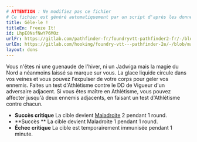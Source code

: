 ```yaml
---
# ATTENTION : Ne modifiez pas ce fichier
# Ce fichier est généré automatiquement par un script d'après les données du module Foundry VTT officiel et de sa traduction
title: Gêle-le !
titleEn: Freeze It!
id: LhpE0NsfNwYP6MOz
urlFr: https://gitlab.com/pathfinder-fr/foundryvtt-pathfinder2-fr/-/blob/master/data/feats/LhpE0NsfNwYP6MOz.htm
urlEn: https://gitlab.com/hooking/foundry-vtt---pathfinder-2e/-/blob/master/packs/data/feats.db/freeze-it.json
layout: dons
---
```

Vous n'êtes ni une guenaude de l'hiver, ni un Jadwiga mais la magie du Nord a néanmoins laissé sa marque sur vous. La glace liquide circule dans vos veines et vous pouvez l'expulser de votre corps pour geler vos ennemis. Faites un test d'Athlétisme contre le DD de Vigueur d'un adversaire adjacent. Si vous êtes maître en Athlétisme, vous pouvez affecter jusqu'à deux ennemis adjacents, en faisant un test d'Athlétisme contre chacun.

- **Succès critique** La cible devient [Maladroite](../conditions/maladroit.html) 2 pendant 1 round.
- **Succès ** La cible devient Maladroite 1 pendant 1 round.
- **Échec critique** La cible est temporairement immunisée pendant 1 minute.
